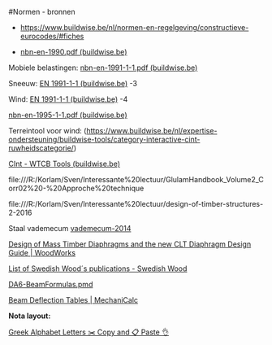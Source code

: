 #Normen - bronnen

- https://www.buildwise.be/nl/normen-en-regelgeving/constructieve-eurocodes/#fiches

- [nbn-en-1990.pdf (buildwise.be)](https://www.buildwise.be/media/lnwgdz3y/nbn-en-1990.pdf)

Mobiele belastingen: [nbn-en-1991-1-1.pdf (buildwise.be)](https://www.buildwise.be/media/td4ltgij/nbn-en-1991-1-1.pdf)

Sneeuw: [EN 1991-1-1 (buildwise.be)](https://www.buildwise.be/media/e5jfw02o/nbn-en-1991-1-3.pdf) -3

Wind: [EN 1991-1-1 (buildwise.be)](https://www.buildwise.be/media/d3vj3ghx/nbn-en-1991-1-4.pdf) -4

[nbn-en-1995-1-1.pdf (buildwise.be)](https://www.buildwise.be/media/4b3pzl4e/nbn-en-1995-1-1.pdf)

Terreintool voor wind: (https://www.buildwise.be/nl/expertise-ondersteuning/buildwise-tools/category-interactive-cint-ruwheidscategorie/)

[CInt - WTCB Tools (buildwise.be)](https://cint.buildwise.be/nl)

file:///R:/Korlam/Sven/Interessante%20lectuur/GlulamHandbook_Volume2_Corr02%20-%20Approche%20technique

file:///R:/Korlam/Sven/Interessante%20lectuur/design-of-timber-structures-2-2016

Staal vademecum [vademecum-2014](https://www.infosteel.be/images/vademecum-2014/42/index.html)

[Design of Mass Timber Diaphragms and the new CLT Diaphragm Design Guide | WoodWorks](https://www.woodworks.org/wp-content/uploads/presentation_slides_Breneman_Design_Mass_Timber_Diaphragms_New_CLT_Design_Guide_07.2023.pdf)

[List of Swedish Wood´s publications - Swedish Wood](https://www.swedishwood.com/publications/list_of_swedish_woods_publications/)

[DA6-BeamFormulas.pmd](https://engineering.purdue.edu/~ce474/Docs/DA6-BeamFormulas.pdf)

[Beam Deflection Tables | MechaniCalc](https://mechanicalc.com/reference/beam-deflection-tables)

**Nota layout:**

[Greek Alphabet Letters ✂️ Copy and 📋 Paste 👌](https://www.greekalphabetletters.com/)
